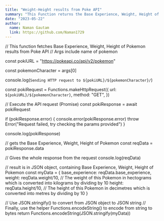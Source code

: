 ```yaml
---
title: "Weight-Height results from Poke API"
summary: "This Function returns the Base Experience, Weight, Height of Pokemon. It uses the Poke API. Parameters includes name of pokemon."
date: "2023-05-22"
author:
  name: Naman Gautam
  link: https://github.com/Naman1729
---
```

// This function fetches Base Experience, Weight, Height of Pokemon results from Poke API
// Args include name of pokemon

const pokiURL = "https://pokeapi.co/api/v2/pokemon"

const pokemonCharacter = args[0]

console.log(`Sending HTTP request to ${pokiURL}/${pokemonCharacter}/`)

const pokiRequest = Functions.makeHttpRequest({
url: `${pokiURL}/${pokemonCharacter}`,
method: "GET",
})

// Execute the API request (Promise)
const pokiResponse = await pokiRequest

if (pokiResponse.error) {
console.error(pokiResponse.error)
throw Error("Request failed, try checking the params provided")
}

console.log(pokiResponse)

// gets the Base Experience, Weight, Height of Pokemon
const reqData = pokiResponse.data

// Gives the whole response from the request
console.log(reqData)

// result is in JSON object, containing Base Experience, Weight, Height of Pokemon
const myData = {
base_experience: reqData.base_experience,
weight: reqData.weight/10, // The weight of this Pokemon in hectograms which is converted into kilograms by dividing by 10
height: reqData.height/10, // The height of this Pokemon in decimetres which is converted into metres by dividing by 10
}

// Use JSON.stringify() to convert from JSON object to JSON string
// Finally, use the helper Functions.encodeString() to encode from string to bytes
return Functions.encodeString(JSON.stringify(myData))
